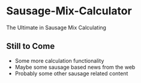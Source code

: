 # Sausage-Mix-Calculator
The Ultimate in Sausage Mix Calculating

## Still to Come
* Some more calculation functionality
* Maybe some sausage based news from the web
* Probably some other sausage related content
